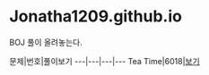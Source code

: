 # Jonatha1209.github.io

BOJ 풀이 올려놓는다.


문제|번호|풀이보기
---|---|---|---
Tea Time|6018|[보기](https://jonatha1209.github.io/boj/6018.md)
